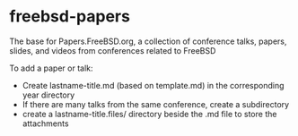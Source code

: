 # freebsd-papers
The base for Papers.FreeBSD.org, a collection of conference talks, papers, slides, and videos from conferences related to FreeBSD


To add a paper or talk:
* Create lastname-title.md (based on template.md) in the corresponding year directory
* If there are many talks from the same conference, create a subdirectory
* create a lastname-title.files/ directory beside the .md file to store the attachments

